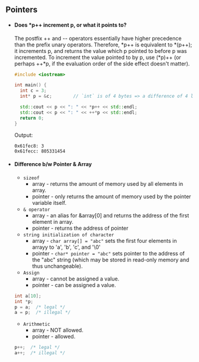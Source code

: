 ## Pointers
* #### Does *p++ increment p, or what it points to?
  The postfix ++ and -- operators essentially have higher precedence than the prefix unary operators. Therefore, *p++ is equivalent to *(p++); it increments p, and returns the value which p pointed to before p was incremented. To increment the value pointed to by p, use (*p)++ (or perhaps ++*p, if the evaluation order of the side effect doesn't matter).

  ```cpp
  #include <iostream>

  int main() {
    int c = 3;		
    int* p = &c;		// `int` is of 4 bytes => a difference of 4 letters in hexadecimal

    std::cout << p << ": " << *p++ << std::endl;
    std::cout << p << ": " << ++*p << std::endl;
    return 0;
  }
  ```

  Output:
  ```
  0x61fec8: 3
  0x61fecc: 805331454
  ```
* #### Difference b/w Pointer & Array
  - `sizeof`
    + array - returns the amount of memory used by all elements in array.
    + pointer - only returns the amount of memory used by the pointer variable itself.
  - `& operator`
    + array - an alias for &array[0] and returns the address of the first element in array.
    + pointer - returns the address of pointer
  - `string initialization of character`
    + array - `char array[] = "abc"` sets the first four elements in arrayy to 'a', 'b', 'c', and '\0'
    + pointer - `char* pointer = "abc"` sets pointer to the address of the "abc" string (which may be stored in read-only memory and thus unchangeable).
  - `Assign`
    + array - cannot be assigned a value.
    + pointer - can be assigned a value.
  ```cpp
  int a[10];
  int *p;
  p = a;  /* legal */
  a = p;  /* illegal */
  ```
  - `Arithmetic`
    + array - NOT allowed.
    + pointer - allowed.
  ```cpp
  p++;  /* legal */
  a++;  /* illegal */
  ```
